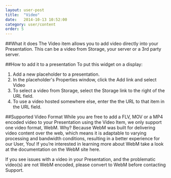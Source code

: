```yaml
---
layout: user-post
title:  "Video"
date:   2014-10-13 10:52:00
category: user/content
order: 5
---
```


##What it does
The Video item allows you to add video directly into your Presentation. This can be a video from Storage, your server or a 3rd party server.

##How to add it to a presentation
To put this widget on a display:

1. Add a new placeholder to a presentation.   
2. In the placeholder's Properties window, click the Add link and select Video
3. To select a video from Storage, select the Storage link to the right of the URL field.
4. To use a video hosted somewhere else, enter the the URL to that item in the URL field.

##Supported Video Format
While you are free to add a FLV, MOV or a MP4 encoded video to your Presentation using the Video Item, we only support one video format, WebM. Why? Because WebM was built for delivering video content over the web, which means it is adaptable to varying processing and bandwidth conditions, resulting in a better experience for our User, You! If you’re interested in learning more about WebM take a look at the documentation on the WebM site here.

If you see issues with a video in your Presentation, and the problematic video(s) are not WebM encoded, please convert to WebM before contacting Support.

